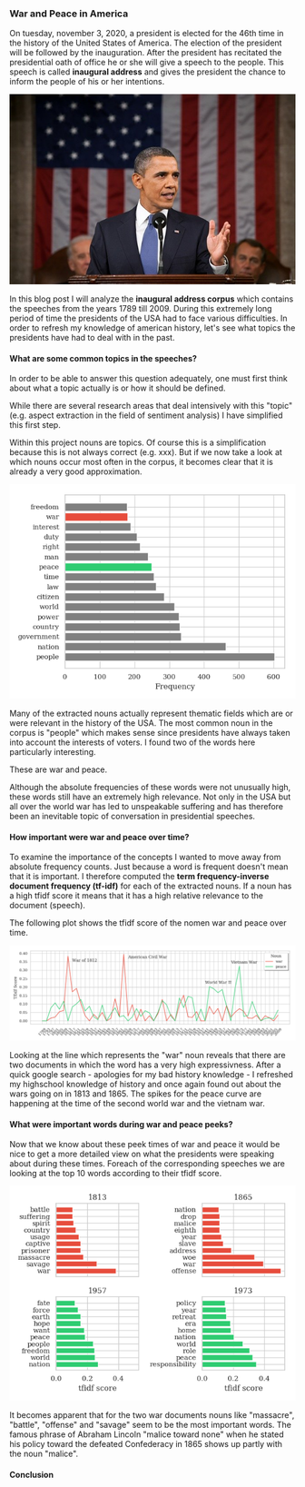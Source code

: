 ### War and Peace in America

On tuesday, november 3, 2020, a president is elected for the 46th time in the history of the United States of America. The election of the president will be followed by the inauguration. After the president has recitated the presidential oath of office he or she will give a speech to the people. This speech is called **inaugural address** and gives the president the chance to inform the people of his or her intentions.  

![obama](images/barack-obama.jpg)

In this blog post I will analyze the **inaugural address corpus** which contains the speeches from the years 1789 till 2009. During this extremely long period of time the presidents of the USA had to face various difficulties. In order to refresh my knowledge of american history, let's see what topics the presidents have had to deal with in the past.

#### What are some common topics in the speeches? 

In order to be able to answer this question adequately, one must first think about what a topic actually is or how it should be defined. 

While there are several research areas that deal intensively with this "topic" (e.g. aspect extraction in the field of sentiment analysis) I have simplified this first step. 

Within this project nouns are topics. Of course this is a simplification because this is not always correct (e.g. xxx). But if we now take a look at which nouns occur most often in the corpus, it becomes clear that it is already a very good approximation. 

![most_freq](images/most_frequent_nouns.png)

Many of the extracted nouns actually represent thematic fields which are or were relevant in the history of the USA. The most common noun in the corpus is "people" which makes sense since presidents have always taken into account the interests of voters. I found two of the words here particularly interesting. 

These are war and peace. 

Although the absolute frequencies of these words were not unusually high, these words still have an extremely high relevance. Not only in the USA but all over the world war has led to unspeakable suffering and has therefore been an inevitable topic of conversation in presidential speeches. 

#### How important were war and peace over time?

To examine the importance of the concepts I wanted to move away from absolute frequency counts. Just because a word is frequent doesn't mean that it is important. I therefore computed the **term frequency-inverse document frequency (tf-idf)** for each of the extracted nouns. If a noun has a high tfidf score it means that it has a high relative relevance to the document (speech). 

The following plot shows the tfidf score of the nomen war and peace over time.

![most_freq](images/war_and_peace_time.png)

Looking at the line which represents the "war" noun reveals that there are two documents in which the word has a very high expressivness. After a quick google search - apologies for my bad history knowledge - I refreshed my highschool knowledge of history and once again found out about the wars going on in 1813 and 1865. The spikes for the peace curve are happening at the time of the second world war and the vietnam war.

#### What were important words during war and peace peeks?

Now that we know about these peek times of war and peace it would be nice to get a more detailed view on what the presidents were speaking about during these times. Foreach of the corresponding speeches we are looking at the top 10 words according to their tfidf score.

![peek](images/peek_years.png)

It becomes apparent that for the two war documents nouns like "massacre", "battle", "offense" and "savage" seem to be the most important words. The famous phrase of Abraham Lincoln "malice toward none" when he stated his policy toward the defeated Confederacy in 1865 shows up partly with the noun "malice". 

#### Conclusion


